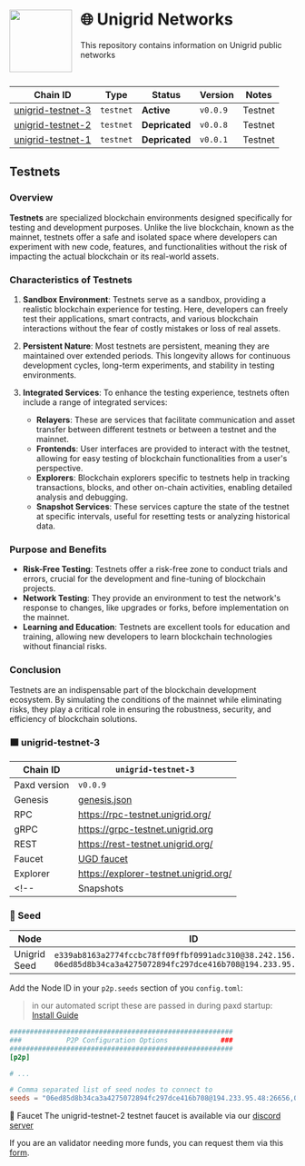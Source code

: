 <div>
    <img src="https://avatars.githubusercontent.com/u/52098353" align="left" width="110" style="margin-right: 15px"/>
    <h1>   
        🌐 Unigrid Networks
    </h1>
    <p> This repository contains information on Unigrid public networks </p>
    <br>
</div>

| Chain ID                              | Type      | Status     | Version       | Notes                     |
|---------------------------------------|-----------|------------|---------------|---------------------------|
| [unigrid-testnet-3](./unigrid-testnet-3) | `testnet` | **Active** | `v0.0.9` | Testnet                   |
| [unigrid-testnet-2](./unigrid-testnet-2) | `testnet` | **Depricated** | `v0.0.8` | Testnet                   |
| [unigrid-testnet-1](./unigrid-testnet-1) | `testnet` | **Depricated** | `v0.0.1` | Testnet                   |




## Testnets

### Overview

**Testnets** are specialized blockchain environments designed specifically for testing and development purposes. Unlike the live blockchain, known as the mainnet, testnets offer a safe and isolated space where developers can experiment with new code, features, and functionalities without the risk of impacting the actual blockchain or its real-world assets.

### Characteristics of Testnets

1. **Sandbox Environment**: Testnets serve as a sandbox, providing a realistic blockchain experience for testing. Here, developers can freely test their applications, smart contracts, and various blockchain interactions without the fear of costly mistakes or loss of real assets.

2. **Persistent Nature**: Most testnets are persistent, meaning they are maintained over extended periods. This longevity allows for continuous development cycles, long-term experiments, and stability in testing environments.

3. **Integrated Services**: To enhance the testing experience, testnets often include a range of integrated services:
    - **Relayers**: These are services that facilitate communication and asset transfer between different testnets or between a testnet and the mainnet.
    - **Frontends**: User interfaces are provided to interact with the testnet, allowing for easy testing of blockchain functionalities from a user's perspective.
    - **Explorers**: Blockchain explorers specific to testnets help in tracking transactions, blocks, and other on-chain activities, enabling detailed analysis and debugging.
    - **Snapshot Services**: These services capture the state of the testnet at specific intervals, useful for resetting tests or analyzing historical data.

### Purpose and Benefits

- **Risk-Free Testing**: Testnets offer a risk-free zone to conduct trials and errors, crucial for the development and fine-tuning of blockchain projects.
- **Network Testing**: They provide an environment to test the network's response to changes, like upgrades or forks, before implementation on the mainnet.
- **Learning and Education**: Testnets are excellent tools for education and training, allowing new developers to learn blockchain technologies without financial risks.

### Conclusion

Testnets are an indispensable part of the blockchain development ecosystem. By simulating the conditions of the mainnet while eliminating risks, they play a critical role in ensuring the robustness, security, and efficiency of blockchain solutions.

### 🟧 unigrid-testnet-3

| Chain ID         | `unigrid-testnet-3`                                      |
|------------------|----------------------------------------------------|
| Paxd version | `v0.0.9`                                      |
| Genesis          | [genesis.json](https://raw.githubusercontent.com/unigrid-project/unigrid-cosmos-networks/master/unigrid-testnet-3/genesis/genesis.json) |
| RPC              | <https://rpc-testnet.unigrid.org/>                 |
| gRPC             | <https://grpc-testnet.unigrid.org>                |
| REST             | <https://rest-testnet.unigrid.org/>                 |
| Faucet           | [UGD faucet](https://docs.unigrid.org/docs/testnet/jointestnet/)            |
| Explorer         | <https://explorer-testnet.unigrid.org/>            |
<!-- | Snapshots        | <https://unigrid.org>           | -->

### 🌱 Seed

| Node          | ID                                                                                                                                                                                                          |
|---------------|-------------------------------------------------------------------------------------------------------------------------------------------------------------------------------------------------------------|
| Unigrid Seed | `e339ab8163a2774fccbc78ff09ffbf0991adc310@38.242.156.2:26656` <br/> `06ed85d8b34ca3a4275072894fc297dce416b708@194.233.95.48:26656`                                                               |

Add the Node ID in your `p2p.seeds` section of you `config.toml`:


> in our automated script these are passed in during paxd startup: [Install Guide](https://github.com/unigrid-project/unigrid-cosmos-networks/tree/master/unigrid-testnet-1)

```toml
#######################################################
###           P2P Configuration Options             ###
#######################################################
[p2p]

# ...

# Comma separated list of seed nodes to connect to
seeds = "06ed85d8b34ca3a4275072894fc297dce416b708@194.233.95.48:26656,06ed85d8b34ca3a4275072894fc297dce416b708@194.233.95.48:26656"
```

🚰 Faucet
The unigrid-testnet-2 testnet faucet is available via our [discord server](https://docs.unigrid.org/docs/testnet/jointestnet/)

If you are an validator needing more funds, you can request them via this [form](https://forms.gle/Ubv2u6T1AWgWkTRS9).

